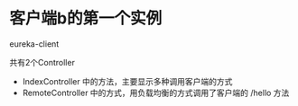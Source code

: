 # 客户端b的第一个实例

eureka-client

共有2个Controller
- IndexController 中的方法，主要显示多种调用客户端的方式
- RemoteController 中的方式，用负载均衡的方式调用了客户端的 /hello 方法